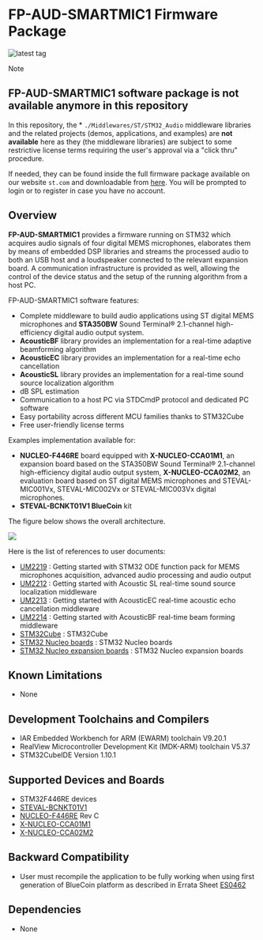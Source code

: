 # FP-AUD-SMARTMIC1 Firmware Package

![latest tag](https://img.shields.io/github/v/tag/STMicroelectronics/fp-aud-smartmic1.svg?color=brightgreen)

> [!NOTE]
> ## **FP-AUD-SMARTMIC1** software package is not available anymore in this repository
> 
> In this repository, the * `./Middlewares/ST/STM32_Audio` middleware libraries and the related projects (demos, applications, and examples) are **not available** here as they (the middleware libraries) are subject to some restrictive license terms requiring the user's approval via a "click thru" procedure.
> 
> If needed, they can be found inside the full firmware package available on our website `st.com` and downloadable from [here](https://www.st.com/en/embedded-software/fp-aud-smartmic1.html). You will be prompted to login or to register in case you have no account.

## Overview

**FP-AUD-SMARTMIC1** provides a firmware running on STM32 which acquires audio signals of four digital MEMS microphones, elaborates them by means of embedded
DSP libraries and streams the processed audio to both an USB host and a loudspeaker connected to the relevant expansion board. A communication infrastructure 
is provided as well, allowing the control of the device status and the setup of the running algorithm from a host PC.

FP-AUD-SMARTMIC1 software features:

- Complete middleware to build audio applications using ST digital MEMS microphones and **STA350BW** Sound Terminal® 2.1-channel high-efficiency digital audio output system.
- **AcousticBF** library provides an implementation for a real-time adaptive beamforming algorithm 
- **AcousticEC** library provides an implementation for a real-time echo cancellation 
- **AcousticSL** library provides an implementation for a real-time sound source localization algorithm 
- dB SPL estimation
- Communication to a host PC via STDCmdP protocol and dedicated PC software
- Easy portability across different MCU families thanks to STM32Cube
- Free user-friendly license terms

Examples implementation available for:

-  **NUCLEO-F446RE** board equipped with **X-NUCLEO-CCA01M1**, an expansion board based on the STA350BW Sound Terminal® 2.1-channel high-efficiency digital audio 
output system, **X-NUCLEO-CCA02M2**, an evaluation board based on ST digital MEMS microphones and STEVAL-MIC001Vx, STEVAL-MIC002Vx or STEVAL-MIC003Vx digital microphones.
-  **STEVAL-BCNKT01V1 BlueCoin** kit

The figure below shows the overall architecture.

![](_htmresc/FP-AUD-SMARTMIC1_Software_Architecture.png)

Here is the list of references to user documents:

- [UM2219](https://www.st.com/resource/en/user_manual/dm00393676.pdf) : Getting started with STM32 ODE function pack for MEMS microphones acquisition, advanced audio processing and audio output
- [UM2212](https://www.st.com/resource/en/user_manual/dm00390468.pdf) : Getting started with Acoustic SL real-time sound source localization middleware
- [UM2213](https://www.st.com/resource/en/user_manual/dm00390471.pdf) : Getting started with AcousticEC real-time acoustic echo cancellation middleware
- [UM2214](https://www.st.com/resource/en/user_manual/dm00391112.pdf) : Getting started with AcousticBF real-time beam forming middleware
- [STM32Cube](https://www.st.com/stm32cube) : STM32Cube
- [STM32 Nucleo boards](https://www.st.com/stm32nucleo) : STM32 Nucleo boards
- [STM32 Nucleo expansion boards](https://www.st.com/x-nucleo) : STM32 Nucleo expansion boards

## Known Limitations

- None

## Development Toolchains and Compilers

-   IAR Embedded Workbench for ARM (EWARM) toolchain V9.20.1
-   RealView Microcontroller Development Kit (MDK-ARM) toolchain V5.37
-   STM32CubeIDE Version 1.10.1

## Supported Devices and Boards

- STM32F446RE devices
- [STEVAL-BCNKT01V1](https://www.st.com/content/st_com/en/products/evaluation-tools/solution-evaluation-tools/sensor-solution-eval-boards/steval-bcnkt01v1.html)
- [NUCLEO-F446RE](https://www.st.com/content/st_com/en/products/evaluation-tools/product-evaluation-tools/mcu-mpu-eval-tools/stm32-mcu-mpu-eval-tools/stm32-nucleo-boards/nucleo-f446re.html) Rev C
- [X-NUCLEO-CCA01M1](https://www.st.com/content/st_com/en/products/ecosystems/stm32-open-development-environment/stm32-nucleo-expansion-boards/stm32-ode-translate-hw/x-nucleo-cca01m1.html)
- [X-NUCLEO-CCA02M2](https://www.st.com/content/st_com/en/products/ecosystems/stm32-open-development-environment/stm32-nucleo-expansion-boards/stm32-ode-sense-hw/x-nucleo-cca02m2.html)

## Backward Compatibility

- User must recompile the application to be fully working when using first generation of BlueCoin platform as described in Errata Sheet [ES0462](https://www.st.com/resource/en/errata_sheet/es0462-software-limitations-related-to-stevalbcnkt01v1-lot-1720-stmicroelectronics.pdf)

## Dependencies

- None
